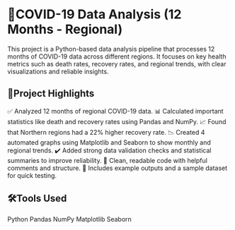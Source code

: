 # 🦠COVID-19 Data Analysis (12 Months - Regional)

This project is a Python-based data analysis pipeline that processes 12 months of COVID-19 data across different regions. It focuses on key health metrics such as death rates, recovery rates, and regional trends, with clear visualizations and reliable insights.

## 📌Project Highlights
✅ Analyzed 12 months of regional COVID-19 data.
📊 Calculated important statistics like death and recovery rates using Pandas and NumPy.
📈 Found that Northern regions had a 22% higher recovery rate.
📉 Created 4 automated graphs using Matplotlib and Seaborn to show monthly and regional trends.
✔️ Added strong data validation checks and statistical summaries to improve reliability.
🧹 Clean, readable code with helpful comments and structure.
📂 Includes example outputs and a sample dataset for quick testing.

## 🛠️Tools Used
Python
Pandas
NumPy
Matplotlib
Seaborn
